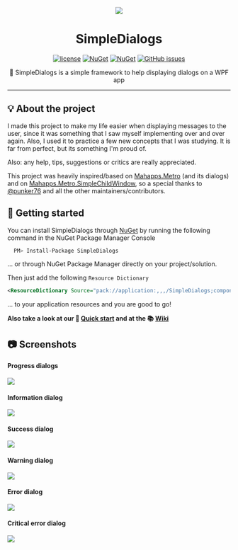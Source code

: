 <div align="center">
  
  [<img src="https://github.com/schdck/SimpleDialogs/blob/master/Docs/logo.png?raw=true">](https://github.com/schdck/SimpleDialogs)

  # SimpleDialogs
  
  [![license](https://img.shields.io/github/license/schdck/SimpleDialogs.svg)](https://github.com/schdck/SimpleDialogs/blob/master/LICENSE)
  [![NuGet](https://img.shields.io/nuget/v/SimpleDialogs.svg)](https://www.nuget.org/packages/SimpleDialogs/)
  [![NuGet](https://img.shields.io/nuget/dt/SimpleDialogs.svg)](https://www.nuget.org/packages/SimpleDialogs/)
  [![GitHub issues](https://img.shields.io/github/issues/schdck/SimpleDialogs.svg)](https://github.com/schdck/SimpleDialogs/issues)
  
 
  
  :speech_balloon: SimpleDialogs is a simple framework to help displaying dialogs on a WPF app
</div>

<hr>
  
## :bulb: About the project
I made this project to make my life easier when displaying messages to the user, since it was something that I saw myself implementing over and over again. Also, I used it to practice a few new concepts that I was studying. It is far from perfect, but its something I'm proud of.

Also: any help, tips, suggestions or critics are really appreciated.

This project was heavily inspired/based on [Mahapps.Metro](https://github.com/MahApps/MahApps.Metro) (and its dialogs) and on [Mahapps.Metro.SimpleChildWindow](https://github.com/punker76/MahApps.Metro.SimpleChildWindow), so a special thanks to [@punker76](https://github.com/punker76) and all the other maintainers/contributors.
  
## :rocket: Getting started
  
You can install SimpleDialogs through [NuGet](https://www.nuget.org/packages/SimpleDialogs/) by running the following command in the NuGet Package Manager Console  
  
```bash
  PM> Install-Package SimpleDialogs
```
  
... or through NuGet Package Manager directly on your project/solution.

Then just add the following `Resource Dictionary` 
  
```XML
<ResourceDictionary Source="pack://application:,,,/SimpleDialogs;component/Controls/Design/SimpleDialogs.xaml" />
```
  
... to your application resources and you are good to go!
  
**Also take a look at our :dart: [Quick start](https://github.com/schdck/SimpleDialogs/wiki/Quick-start) and at the :books: [Wiki](https://github.com/schdck/SimpleDialogs/wiki)**

## :camera: Screenshots
  
#### Progress dialogs
![](https://github.com/schdck/SimpleDialogs/blob/master/Docs/Screenshots/ProgressDialog.gif?raw=true)
  
#### Information dialog
![](https://github.com/schdck/SimpleDialogs/blob/master/Docs/Screenshots/InformationDialog.png?raw=true)
 
#### Success dialog
![](https://github.com/schdck/SimpleDialogs/blob/master/Docs/Screenshots/SuccessDialog.png?raw=true)
  
#### Warning dialog
![](https://github.com/schdck/SimpleDialogs/blob/master/Docs/Screenshots/WarningDialog.png?raw=true)
  
#### Error dialog
![](https://github.com/schdck/SimpleDialogs/blob/master/Docs/Screenshots/ErrorDialog.png?raw=true)
  
#### Critical error dialog
![](https://github.com/schdck/SimpleDialogs/blob/master/Docs/Screenshots/CriticalDialog.png?raw=true)
